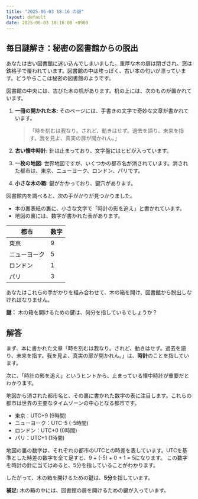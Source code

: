 ```yaml
---
title: "2025-06-03 18:16 の謎"
layout: default
date: 2025-06-03 18:16:00 +0900
---
```

## 毎日謎解き：秘密の図書館からの脱出

あなたは古い図書館に迷い込んでしまいました。重厚な木の扉は閉ざされ、窓は鉄格子で覆われています。図書館の中は埃っぽく、古い本の匂いが漂っています。どうやらここは秘密の図書館のようです。

図書館の中央には、古びた木の机があります。机の上には、次のものが置かれています。

1.  **一冊の開かれた本:** そのページには、手書きの文字で奇妙な文章が書かれています。
    > 「時を刻むは我なり。されど、動きはせず。過去を語り、未来を指す。我を見よ、真実の扉が開かれん。」

2.  **古い懐中時計:** 針は止まっており、文字盤にはヒビが入っています。

3.  **一枚の地図:** 世界地図ですが、いくつかの都市名が消されています。消された都市は、東京、ニューヨーク、ロンドン、パリです。

4.  **小さな木の箱:** 鍵がかかっており、鍵穴があります。

図書館内を調べると、次の手がかりが見つかりました。

*   本の裏表紙の裏に、小さな文字で「時計の影を追え」と書かれています。
*   地図の裏には、数字が書かれた表があります。

| 都市   | 数字 |
| ------ | ---- |
| 東京   | 9    |
| ニューヨーク | 5    |
| ロンドン | 1    |
| パリ   | 3    |

あなたはこれらの手がかりを組み合わせて、木の箱を開け、図書館から脱出しなければなりません。

**謎：** 木の箱を開けるための鍵は、何分を指しているでしょうか？

## 解答

まず、本に書かれた文章「時を刻むは我なり。されど、動きはせず。過去を語り、未来を指す。我を見よ、真実の扉が開かれん。」は、**時計**のことを指しています。

次に、「時計の影を追え」というヒントから、止まっている懐中時計が重要だとわかります。

地図から消された都市名と、その裏に書かれた数字の表に注目します。これらの都市は世界の主要なタイムゾーンの中心となる都市です。

*   東京：UTC+9 (9時間)
*   ニューヨーク：UTC-5 (-5時間)
*   ロンドン：UTC+0 (0時間)
*   パリ：UTC+1 (1時間)

地図の裏の数字は、それぞれの都市のUTCとの時差を表しています。UTCを基準とした時差の数字を全て足すと、9 + (-5) + 0 + 1 = 5になります。
この数字を時計の針に当てはめると、5分を指していることがわかります。

したがって、木の箱を開けるための鍵は、**5分**を指しています。

**補足:** 木の箱の中には、図書館の扉を開けるための鍵が入っています。
